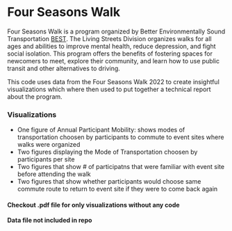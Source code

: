 # Four Seasons Walk

Four Seasons Walk is a program organized by Better Environmentally Sound Transportation [BEST](https://www.best.bc.ca/). The Living Streets Division organizes  walks for all ages and abilities to improve mental health, reduce depression, and fight social isolation. This program offers the benefits of fostering spaces for newcomers to meet, explore their community, and learn how to use public transit and other alternatives to driving.


This code uses data from the Four Seasons Walk 2022 to create insightful visualizations which where then used to put together a technical report about the program. 

### Visualizations 

- One figure of Annual Participant Mobility: shows modes of transportation choosen by participants to commute to event sites where walks were organized
- Two figures displaying the Mode of Transportation choosen by participants per site
- Two figures that show # of participatns that were familiar with event site before attending the walk 
- Two figures that show whether participants would choose same commute route to return to event site if they were to come back again

#### Checkout .pdf file for only visualizations without any code

**Data file not included in repo**

